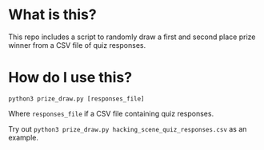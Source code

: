 # What is this?

This repo includes a script to randomly draw a first and second place prize winner from a CSV file of quiz responses.

# How do I use this?

`python3 prize_draw.py [responses_file]`

Where `responses_file` if a CSV file containing quiz responses.

Try out `python3 prize_draw.py hacking_scene_quiz_responses.csv` as an example.
